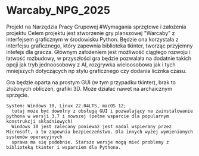# Warcaby_NPG_2025
  Projekt na Narzędzia Pracy Grupowej
#Wymagania sprzętowe i założenia projektu
  Celem projektu jest stworzenie gry planszowej "Warcaby" z interfejsem graficznym w środowisku Python.
  Będzie ona korzystała z interfejsu graficznego, który zapewnia biblioteka tkinter, tworząc przyjemny intefejs dla gracza.
  Głównym założeniem jest możliwość ciągłego rozwoju i łatwość rozbudowy, w przyszłości gra będzie pozwalała na
  dodatnie takich opcji jak tryb jednoosobowy z AI, rozgrywka wieloosobowa jak i tych mniejszych dotyczących
  np stylu graficznego czy dodania licznka czasu.

  Gra będzie oparta na prostym GUI (w tym przypadku tkinter), brak to złożonych obliczeń, grafiki 3D. Może działać nawet na archaicznym sprzęcie.

    System: Windows 10, Linux 22.04LTS, macOS 12;
      tutaj może być dowolny z obsługą GUI i pozwalający na zainstalowanie pythona w wersji 3.7 i nowszej (pełne wsparcie dla popularnym konstrukcji składniowych)
      Windows 10 jest zalecany ponieważ jest nadal wspierany przez Microsoft, a to zapewnia bezpieczeństwo. Dla innych wyżej wymienionych systemów operacyjnych
      sprawa ma się podobnie. Starsze wersje mogą mieć problemy z biblioteką tkinter i wsparciem dla Pythona.

  
